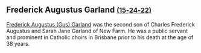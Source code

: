 ## Frederick Augustus Garland <small>[(15‑24‑22)](https://brisbane.discovereverafter.com/profile/31962164 "Go to Memorial Information" )</small>

[Frederick Augustus (Gus) Garland](https://trove.nla.gov.au/newspaper/article/181193037) was the second son of Charles Frederick Augustus and Sarah Jane Garland of New Farm. He was a public servant and prominent in Catholic choirs in Brisbane prior to his death at the age of 38 years.
